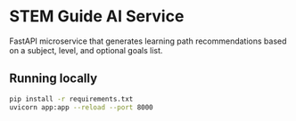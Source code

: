 # STEM Guide AI Service

FastAPI microservice that generates learning path recommendations based on a subject, level, and optional goals list.

## Running locally

```bash
pip install -r requirements.txt
uvicorn app:app --reload --port 8000
```
